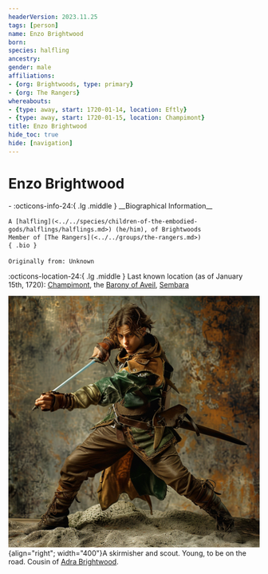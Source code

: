 ```yaml
---
headerVersion: 2023.11.25
tags: [person]
name: Enzo Brightwood
born:
species: halfling
ancestry:
gender: male
affiliations:
- {org: Brightwoods, type: primary}
- {org: The Rangers}
whereabouts:
- {type: away, start: 1720-01-14, location: Eftly}
- {type: away, start: 1720-01-15, location: Champimont}
title: Enzo Brightwood
hide_toc: true
hide: [navigation]
---
```

# Enzo Brightwood
<div class="grid cards ext-narrow-margin ext-one-column" markdown>
- :octicons-info-24:{ .lg .middle } __Biographical Information__

    A [halfling](<../../species/children-of-the-embodied-gods/halflings/halflings.md>) (he/him), of Brightwoods  
    Member of [The Rangers](<../../groups/the-rangers.md>)  
    { .bio }

    Originally from: Unknown
</div>

:octicons-location-24:{ .lg .middle } Last known location (as of January 15th, 1720): [Champimont](<../../gazetteer/greater-sembara/sembara/barony-of-aveil/champimont.md>), the [Barony of Aveil](<../../gazetteer/greater-sembara/sembara/barony-of-aveil/barony-of-aveil.md>), [Sembara](<../../gazetteer/greater-sembara/sembara/sembara.md>)


![Enzo Brightwood](../../assets/enzo-brightwood.png){align="right"; width="400"}A skirmisher and scout. Young, to be on the road. Cousin of [Adra Brightwood](<./adra-brightwood.md>).

